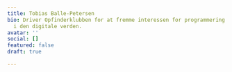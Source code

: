 ```yaml
---
title: Tobias Balle-Petersen
bio: Driver Opfinderklubben for at fremme interessen for programmering og kreativitet
  i den digitale verden.
avatar: ''
social: []
featured: false
draft: true

---
```

